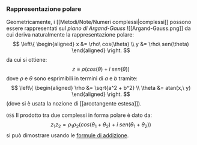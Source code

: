 ### Rappresentazione polare
Geometricamente, i [[Metodi/Note/Numeri complessi|complessi]] possono essere rappresentati sul _piano di Argand-Gauss_
![[Argand-Gauss.png]]
da cui deriva naturalmente la rappresentazione polare:
$$
\left\{ 
\begin{aligned}
x &= \rho\ cos(\theta) \\ 
y &= \rho\ sen(\theta)
\end{aligned}
\right. 
$$
da cui si ottiene:
$$
z \equiv \rho \left(cos(\theta) +i\ sen(\theta) \right)
$$
    dove $\rho$ e $\theta$ sono esprimibili in termini di $a$ e $b$ tramite:
$$
\left\{ 
\begin{aligned}
\rho &= \sqrt{a^2 + b^2} \\ 
\theta &= atan(x,\ y) 
\end{aligned}
\right. 
$$
(dove si è usata la nozione di [[arcotangente estesa]]).

`OSS` Il prodotto tra due complessi in forma polare è dato da:
$$z_1 z_2 = \rho_1 \rho_2 \left( cos(\theta_1 + \theta_2) + i\ sen(\theta_1 + \theta_2)\right)$$
si può dimostrare usando le [formule di addizione](https://www.youmath.it/formulari/65-formulari-di-trigonometria-logaritmi-esponenziali/1017-formule-di-addizione-e-sottrazione-degli-angoli.html).